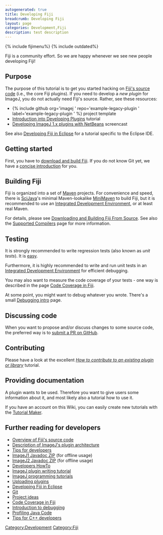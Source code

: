 ```yaml
---
autogenerated: true
title: Developing Fiji
breadcrumb: Developing Fiji
layout: page
categories: Development,Fiji
description: test description
---
```


{% include fijimenu%}
{% include outdated%}


Fiji is a community effort. So we are happy whenever we see new people developing Fiji\!

## Purpose

The purpose of this tutorial is to get you started hacking on [Fiji's source code](https://github.com/fiji/) (i.e., the core Fiji plugins). If you need to develop a *new plugin* for ImageJ, you do not actually need Fiji's source. Rather, see these resources:

  - {% include github org='imagej ' repo='example-legacy-plugin ' label='example-legacy-plugin ' %} project template
  - [Introduction into Developing Plugins](Introduction_into_Developing_Plugins "wikilink") tutorial
  - [Developing ImageJ 1.x plugins with NetBeans](https://www.youtube.com/watch?v=Ac-6gJ2eRb0) screencast

See also [Developing Fiji in Eclipse](Developing_Fiji_in_Eclipse "wikilink") for a tutorial specific to the Eclipse IDE.

## Getting started

First, you have to [download and build Fiji](Downloading_and_Building_Fiji_From_Source "wikilink"). If you do not know Git yet, we have a [concise introduction](Git_for_dummies "wikilink") for you.

## Building Fiji

Fiji is organized into a set of [Maven](Maven "wikilink") projects. For convenience and speed, there is [SciJava](SciJava "wikilink")'s minimal Maven-lookalike [MiniMaven](MiniMaven "wikilink") to build Fiji, but it is recommended to use an [Integrated Development Environment](IDEs "wikilink"), or at least real Maven.

For details, please see [Downloading and Building Fiji From Source](Downloading_and_Building_Fiji_From_Source "wikilink"). See also the [Supported Compilers](Supported_Compilers "wikilink") page for more information.

## Testing

It is strongly recommended to write regression tests (also known as *unit tests*). It is [easy](Fiji_contribution_requirements#Regression_tests "wikilink").

Furthermore, it is highly recommended to write and run unit tests in an [Integrated Development Environment](IDEs "wikilink") for efficient debugging.

You may also want to measure the code coverage of your tests - one way is described in the page [Code Coverage in Fiji](Code_Coverage_in_Fiji "wikilink").

At some point, you might want to debug whatever you wrote. There's a small [Debugging intro](Debugging_intro "wikilink") page.

## Discussing code

When you want to propose and/or discuss changes to some source code, the preferred way is to [submit a PR on GitHub](contributing "wikilink").

## Contributing

Please have a look at the excellent *[How to contribute to an existing plugin or library](How_to_contribute_to_an_existing_plugin_or_library "wikilink")* tutorial.

## Providing documentation

A plugin wants to be used. Therefore you want to give users some information about it, and most likely also a tutorial how to use it.

If you have an account on this Wiki, you can easily create new tutorials with the [Tutorial Maker](Tutorial_Maker "wikilink").

## Further reading for developers

  - [Overview of Fiji's source code](Overview_of_Fijis_source_code "wikilink")
  - [Description of ImageJ's plugin architecture](Description_of_ImageJs_plugin_architecture "wikilink")
  - [Tips for developers](Tips_for_developers "wikilink")
  - [ImageJ1 Javadoc ZIP](http://jenkins.imagej.net/job/ImageJ1-javadoc/lastStableBuild/artifact/target/site/apidocs/) (for offline usage)
  - [ImageJ2 Javadoc ZIP](http://jenkins.imagej.net/job/ImageJ-daily/lastStableBuild/artifact/target/site/apidocs/) (for offline usage)
  - [Developers HowTo](Developers_HowTo "wikilink")
  - [ImageJ plugin writing tutorial](http://www.imagingbook.com/index.php?id=102)
  - [ImageJ programming tutorials](http://albert.rierol.net/imagej_programming_tutorials.html)
  - [Uploading plugins](Uploading_plugins "wikilink")
  - [Developing Fiji in Eclipse](Developing_Fiji_in_Eclipse "wikilink")
  - [Git](Git "wikilink")
  - [Project ideas](Project_ideas "wikilink")
  - [Code Coverage in Fiji](Code_Coverage_in_Fiji "wikilink")
  - [Introduction to debugging](Debugging_intro "wikilink")
  - [Profiling Java Code](Profiling_Java_Code "wikilink")
  - [Tips for C++ developers](Tips_for_C++_developers "wikilink")

[Category:Development](Category_Development "wikilink") [Category:Fiji](Category_Fiji "wikilink")
